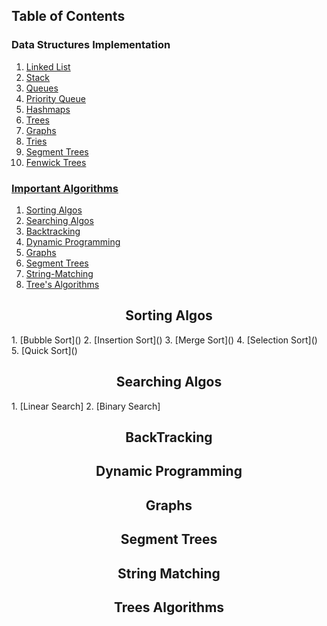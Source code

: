 ## Table of Contents

### Data Structures Implementation
1. [Linked List]()
2. [Stack](#install)
2. [Queues](#introduction)
4. [Priority Queue](#Documentation)
5. [Hashmaps](#Bugs-and-Feature-Requests)
6. [Trees](#contributing)
7. [Graphs](#copyright-and-license)
8. [Tries](#)
9. [Segment Trees]()
10. [Fenwick Trees]()

### [Important Algorithms](#) 
1. [Sorting Algos](#)
2. [Searching Algos](#)  
3. [Backtracking](#)
4. [Dynamic Programming](#)
5. [Graphs](#)
6. [Segment Trees](#)
7. [String-Matching](#)
9. [Tree's Algorithms](#)


 

<h2 align="center">Sorting Algos</h2> 
1. [Bubble Sort]()
2. [Insertion Sort]()
3. [Merge Sort]()
4. [Selection Sort]()
5. [Quick Sort]()

<h2 align="center">Searching Algos</h2> 
1. [Linear Search]
2. [Binary Search]

<h2 align="center">BackTracking</h2> 
<h2 align="center">Dynamic Programming</h2> 
<h2 align="center">Graphs</h2> 
<h2 align="center">Segment Trees</h2> 
<h2 align="center">String Matching</h2> 
<h2 align="center">Trees Algorithms</h2> 

